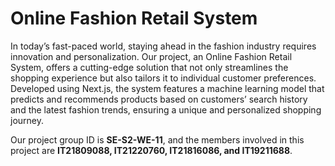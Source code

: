 # Online Fashion Retail System

In today’s fast-paced world, staying ahead in the fashion industry requires innovation and personalization. Our project, an Online Fashion Retail System, offers a cutting-edge solution that not only streamlines the shopping experience but also tailors it to individual customer preferences. Developed using Next.js, the system features a machine learning model that predicts and recommends products based on customers’ search history and the latest fashion trends, ensuring a unique and personalized shopping journey.

Our project group ID is **SE-S2-WE-11**, and the members involved in this project are **IT21809088, IT21220760, IT21816086, and IT19211688**.
